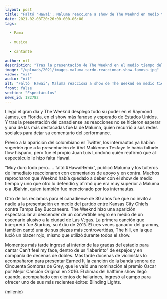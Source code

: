 ```yaml
---
layout: post
title: "Faltó 'Hawai'; Maluma reacciona a show de The Weeknd en medio tiempo del Super Bowl"
date: 2021-02-08T20:26:00.000-06:00
tags:
  
  - Fama
  
  - musica
  
  - cantante
  
author: nil
description: "Tras la presentación de The Weeknd en el medio tiempo del Super Bowl, Maluma empleó sus redes sociales para decir qué fue lo que faltó."
image: "/uploads/2021/images-maluma-tardo-reaccionar-show-famoso.jpg"
video: "nil"
audio: "nil"
alt: "Faltó 'Hawai'; Maluma reacciona a show de The Weeknd en medio tiempo del Super Bowl"
front: false
section: "Espectáculos"
news_id: 182782
---
```


Llegó el gran día y The Weeknd desplegó todo su poder en el Raymond James, en Florida, en el show más famoso y esperado de Estados Unidos. Y tras la presentación del canadiense las reacciones no se hicieron esperar y una de las más destacadas fue la de Maluma, quien recurrió a sus redes sociales para dejar su comentario del performance. 

Previo a la aparición del colombiano en Twitter, los internautas ya habían sugerido que a la presentación de Abel Makkonen Tesfaye le había faltado flow hispano, pero fue el propio Juan Luis Londoño quién reafirmó que al espectáculo le hizo falta Hawai. 

“Muy duro todo pero..... faltó #HawaiRemix”, publicó Maluma y los tuiteros de inmediato reaccionaron con comentarios de apoyo y en contra. Muchos reprocharon que Weeknd había quedado a deber con el show de medio tiempo y uno que otro lo defendió y afirmó que era muy superior a Maluma o a JBalvin, quien también fue mencionado por los internautas. 

Otro de los reclamos para el canadiense de 30 años fue que no invitó a nadie a la presentación en medio del partido entre Kansas City Chiefs contra Tampa Bay Buccaneers. The Weeknd hizo una aparición espectacular al descender de un convertible negro en medio de un escenario alusivo a la ciudad de Las Vegas. 
La primera canción que interpretó fue Starboy, su éxito de 2016. El tres veces ganador del grammy, también cantó una de sus piezas más controvertidas, The hill, en la que lució un blazer rojo, mismo que utilizó durante todos el show. 

Momentos más tarde ingresó al interior de las gradas del estadio para cantar Can't feel my face, dentro de un “laberinto” de espejos y en compañía de decenas de dobles. Más tarde docenas de violinistas lo acompañaron para presentar Earned It, la canción de la banda sonora de Cincuenta Sombras de Grey, que le valió una nominación al premio Oscar por Mejor Canción Original en 2016. 
El clímax del halftime show llegó cuando, acompañado con cientos de bailarines, ingresó al campo para ofrecer uno de sus más recientes éxitos: Blinding Lights. 

(milenio)